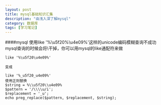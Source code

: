 ```yaml
---
layout: post
title: mysql基础知识汇集
description: "由浅入深了解mysql"
category: 数据库
tags: [学习笔记]
---
```


####mysql 使用like '%\u5f20%\u4e09%'这样的unicode编码模糊查询不成功
mysql查询的时候会将\干掉，你可以用mysql的like通配符来做<br>
```
like '%\u5f20\u4e09%'

变成

like '%_u5f20_u4e09%'
使用正则替换
$string = %\\u5f20\\u4e09%
$pattern = '/\\\\u/i';
$replacement = '_u';
echo preg_replace($pattern, $replacement, $string);
```



